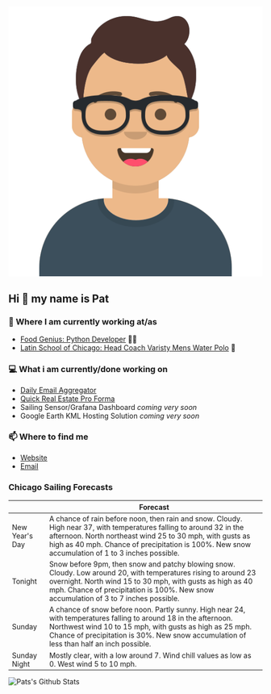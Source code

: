 [![Social banner for p-j-falconer](https://raw.githubusercontent.com/P-J-FALCONER/P-J-FALCONER/master/assets/avataaars.svg)](https://patfalconer.com/)
## Hi :wave: my name is Pat

### 💼 Where I am currently working at/as
- [Food Genius: Python Developer](https://getfoodgenius.com/) 🍔🐍
- [Latin School of Chicago: Head Coach Varisty Mens Water Polo](https://www.latinschool.org/) 🤽


### 💻 What i am currently/done working on
 - [Daily Email Aggregator](https://github.com/P-J-FALCONER/dott_daily_mail)
 - [Quick Real Estate Pro Forma](https://github.com/P-J-FALCONER/henry)
 - Sailing Sensor/Grafana Dashboard *coming very soon*
 - Google Earth KML Hosting Solution *coming very soon*

### 📫 Where to find me
 - [Website](https://patfalconer.com/)
 - [Email](mailto:patrick.j.falconer@gmail.com)


### Chicago Sailing Forecasts
|   | Forecast  |
|---|---|
| New Year&#39;s Day | A chance of rain before noon, then rain and snow. Cloudy. High near 37, with temperatures falling to around 32 in the afternoon. North northeast wind 25 to 30 mph, with gusts as high as 40 mph. Chance of precipitation is 100%. New snow accumulation of 1 to 3 inches possible. |
| Tonight | Snow before 9pm, then snow and patchy blowing snow. Cloudy. Low around 20, with temperatures rising to around 23 overnight. North wind 15 to 30 mph, with gusts as high as 40 mph. Chance of precipitation is 100%. New snow accumulation of 3 to 7 inches possible. |
| Sunday | A chance of snow before noon. Partly sunny. High near 24, with temperatures falling to around 18 in the afternoon. Northwest wind 10 to 15 mph, with gusts as high as 25 mph. Chance of precipitation is 30%. New snow accumulation of less than half an inch possible. |
| Sunday Night | Mostly clear, with a low around 7. Wind chill values as low as 0. West wind 5 to 10 mph. |

![Pats's Github Stats](https://github-readme-stats.vercel.app/api?username=p-j-falconer&show_icons=true&theme=radical)
